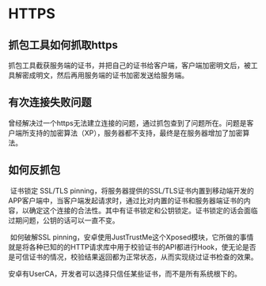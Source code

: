 # HTTPS

## 抓包工具如何抓取https

​	抓包工具截获服务端的证书，并把自己的证书给客户端，客户端加密明文后，被工具解密成明文，然后再用服务端的证书加密发送给服务端。

## 有次连接失败问题

​	曾经解决过一个https无法建立连接的问题，通过抓包查到了问题所在。问题是客户端所支持的加密算法（XP），服务器都不支持，最终是在服务器增加了加密算法。

## 如何反抓包

​	证书锁定 SSL/TLS pinning，将服务器提供的SSL/TLS证书内置到移动端开发的APP客户端中，当客户端发起请求时，通过比对内置的证书和服务器端证书的内容，以确定这个连接的合法性。其中有证书锁定和公钥锁定。证书锁定的话会面临过期问题，公钥的话可以一直不变。

​	如何破解SSL pinning，安卓使用JustTrustMe这个Xposed模块，它所做的事情就是将各种已知的的HTTP请求库中用于校验证书的API都进行Hook，使无论是否是可信证书的情况，校验结果返回都为正常状态，从而实现绕过证书检查的效果。

​	安卓有UserCA，开发者可以选择只信任某些证书，而不是所有系统根下的。